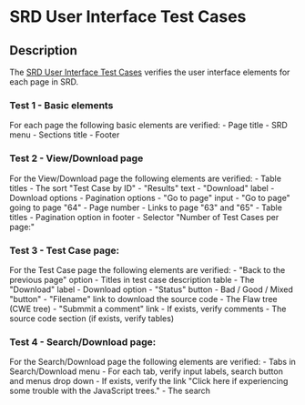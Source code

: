 # SRD User Interface Test Cases

## Description

The [SRD User Interface Test Cases](da/ddb/a00145.html) verifies the user interface elements for each page in SRD.

### Test 1 - Basic elements ###

For each page the following basic elements are verified:
	- Page title
	- SRD menu
	- Sections title
	- Footer


### Test 2 - View/Download page ###

For the View/Download page the following elements are verified:
	- Table titles
	- The sort "Test Case by ID"
	- "Results" text
	- "Download" label
	- Download options
	- Pagination options
	- "Go to page" input
	- "Go to page" going to page "64"
		- Page number
		- Links to page "63" and "65"
		- Table titles
	- Pagination option in footer
	- Selector "Number of Test Cases per page:"


### Test 3 - Test Case page: ###

For the Test Case page the following elements are verified:
	- "Back to the previous page" option
	- Titles in test case description table
	- The "Download" label
	- Download option
	- "Status" button
	- Bad / Good / Mixed "button"
	- "Filename" link to download the source code
	- The Flaw tree (CWE tree)
	- "Submmit a comment" link
	- If exists, verify comments
	- The source code section (if exists, verify tables)

### Test 4 - Search/Download page: ###

For the Search/Download page the following elements are verified:
	- Tabs in Search/Download menu
	- For each tab, verify input labels, search button and menus drop down
	- If exists, verify the link "Click here if experiencing some trouble with the JavaScript trees."
	- The search
